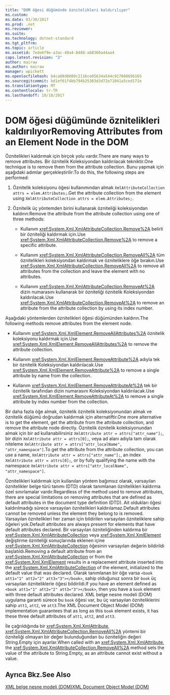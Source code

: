 ```yaml
---
title: "DOM öğesi düğümünde öznitelikleri kaldırılıyor"
ms.custom: 
ms.date: 03/30/2017
ms.prod: .net
ms.reviewer: 
ms.suite: 
ms.technology: dotnet-standard
ms.tgt_pltfrm: 
ms.topic: article
ms.assetid: 7ede6f9e-a3ac-49a4-8488-ab8360a44aa4
caps.latest.revision: "3"
author: mairaw
ms.author: mairaw
manager: wpickett
ms.openlocfilehash: b4ca08d8080c2116ce05634a544c91780869b165
ms.sourcegitcommit: bd1ef61f4bb794b25383d3d72e71041a5ced172e
ms.translationtype: MT
ms.contentlocale: tr-TR
ms.lasthandoff: 10/18/2017
---
```

# <a name="removing-attributes-from-an-element-node-in-the-dom"></a><span data-ttu-id="e3967-102">DOM öğesi düğümünde öznitelikleri kaldırılıyor</span><span class="sxs-lookup"><span data-stu-id="e3967-102">Removing Attributes from an Element Node in the DOM</span></span>
<span data-ttu-id="e3967-103">Öznitelikleri kaldırmak için birçok yolu vardır.</span><span class="sxs-lookup"><span data-stu-id="e3967-103">There are many ways to remove attributes.</span></span> <span data-ttu-id="e3967-104">Bir öznitelik Koleksiyondan kaldırılacak tekniktir.</span><span class="sxs-lookup"><span data-stu-id="e3967-104">One technique is to remove them from the attribute collection.</span></span> <span data-ttu-id="e3967-105">Bunu yapmak için aşağıdaki adımlar gerçekleştirilir:</span><span class="sxs-lookup"><span data-stu-id="e3967-105">To do this, the following steps are performed:</span></span>  
  
1.  <span data-ttu-id="e3967-106">Öznitelik koleksiyonu öğesi kullanımından almak `XmlAttributeCollection attrs = elem.Attributes;`.</span><span class="sxs-lookup"><span data-stu-id="e3967-106">Get the attribute collection from the element using `XmlAttributeCollection attrs = elem.Attributes;`.</span></span>  
  
2.  <span data-ttu-id="e3967-107">Öznitelik üç yöntemden birini kullanarak özniteliği koleksiyondan kaldırın:</span><span class="sxs-lookup"><span data-stu-id="e3967-107">Remove the attribute from the attribute collection using one of three methods:</span></span>  
  
    -   <span data-ttu-id="e3967-108">Kullanım <xref:System.Xml.XmlAttributeCollection.Remove%2A> belirli bir özniteliği kaldırmak için.</span><span class="sxs-lookup"><span data-stu-id="e3967-108">Use <xref:System.Xml.XmlAttributeCollection.Remove%2A> to remove a specific attribute.</span></span>  
  
    -   <span data-ttu-id="e3967-109">Kullanım <xref:System.Xml.XmlAttributeCollection.RemoveAll%2A> tüm öznitelikleri koleksiyondan kaldırmak ve özniteliklere öğe bırakın.</span><span class="sxs-lookup"><span data-stu-id="e3967-109">Use <xref:System.Xml.XmlAttributeCollection.RemoveAll%2A> to remove all attributes from the collection and leave the element with no attributes.</span></span>  
  
    -   <span data-ttu-id="e3967-110">Kullanım <xref:System.Xml.XmlAttributeCollection.RemoveAt%2A> dizin numarasını kullanarak bir özniteliği öznitelik Koleksiyondan kaldırılacak.</span><span class="sxs-lookup"><span data-stu-id="e3967-110">Use <xref:System.Xml.XmlAttributeCollection.RemoveAt%2A> to remove an attribute from the attribute collection by using its index number.</span></span>  
  
 <span data-ttu-id="e3967-111">Aşağıdaki yöntemlerden öznitelikleri öğesi düğümünden kaldırın.</span><span class="sxs-lookup"><span data-stu-id="e3967-111">The following methods remove attributes from the element node.</span></span>  
  
-   <span data-ttu-id="e3967-112">Kullanım <xref:System.Xml.XmlElement.RemoveAllAttributes%2A> öznitelik koleksiyonu kaldırmak için.</span><span class="sxs-lookup"><span data-stu-id="e3967-112">Use <xref:System.Xml.XmlElement.RemoveAllAttributes%2A> to remove the attribute collection.</span></span>  
  
-   <span data-ttu-id="e3967-113">Kullanım <xref:System.Xml.XmlElement.RemoveAttribute%2A> adıyla tek bir öznitelik Koleksiyondan kaldırılacak.</span><span class="sxs-lookup"><span data-stu-id="e3967-113">Use <xref:System.Xml.XmlElement.RemoveAttribute%2A> to remove a single attribute by name from the collection.</span></span>  
  
-   <span data-ttu-id="e3967-114">Kullanım <xref:System.Xml.XmlElement.RemoveAttributeAt%2A> tek bir öznitelik tarafından dizin numarasını Koleksiyondan kaldırılacak.</span><span class="sxs-lookup"><span data-stu-id="e3967-114">Use <xref:System.Xml.XmlElement.RemoveAttributeAt%2A> to remove a single attribute by index number from the collection.</span></span>  
  
 <span data-ttu-id="e3967-115">Bir daha fazla öğe almak, öznitelik öznitelik koleksiyonundan almak ve öznitelik düğümü doğrudan kaldırmak için alternatiftir.</span><span class="sxs-lookup"><span data-stu-id="e3967-115">One more alternative is to get the element, get the attribute from the attribute collection, and remove the attribute node directly.</span></span> <span data-ttu-id="e3967-116">Öznitelik öznitelik koleksiyonundan almak için bir ad kullanabilirsiniz `XmlAttribute attr = attrs["attr_name"];`, bir dizin `XmlAttribute attr = attrs[0];`, veya ad alanı adıyla tam olarak niteleme `XmlAttribute attr = attrs["attr_localName", "attr_namespace"]`.</span><span class="sxs-lookup"><span data-stu-id="e3967-116">To get the attribute from the attribute collection, you can use a name, `XmlAttribute attr = attrs["attr_name"];`, an index `XmlAttribute attr = attrs[0];`, or by fully qualifying the name with the namespace `XmlAttribute attr = attrs["attr_localName", "attr_namespace"]`.</span></span>  
  
 <span data-ttu-id="e3967-117">Öznitelikleri kaldırmak için kullanılan yöntem bağımsız olarak, varsayılan öznitelikler belge türü tanımı (DTD) olarak tanımlanan öznitelikleri kaldırma özel sınırlamalar vardır.</span><span class="sxs-lookup"><span data-stu-id="e3967-117">Regardless of the method used to remove attributes, there are special limitations on removing attributes that are defined as default attributes in the document type definition (DTD).</span></span> <span data-ttu-id="e3967-118">Ait oldukları öğesi kaldırılmadığı sürece varsayılan öznitelikleri kaldırılamaz.</span><span class="sxs-lookup"><span data-stu-id="e3967-118">Default attributes cannot be removed unless the element they belong to is removed.</span></span> <span data-ttu-id="e3967-119">Varsayılan öznitelikleri her zaman için bildirilen varsayılan özniteliklere sahip öğeleri yok.</span><span class="sxs-lookup"><span data-stu-id="e3967-119">Default attributes are always present for elements that have default attributes declared.</span></span> <span data-ttu-id="e3967-120">Bir varsayılan özniteliğinden kaldırma bir <xref:System.Xml.XmlAttributeCollection> veya <xref:System.Xml.XmlElement> değiştirme özniteliği sonuçlarında eklenen içine <xref:System.Xml.XmlAttributeCollection> öğesinin varsayılan değerin bildirildi başlatıldı.</span><span class="sxs-lookup"><span data-stu-id="e3967-120">Removing a default attribute from an <xref:System.Xml.XmlAttributeCollection> or from the <xref:System.Xml.XmlElement> results in a replacement attribute inserted into the <xref:System.Xml.XmlAttributeCollection> of the element, initialized to the default value that was declared.</span></span> <span data-ttu-id="e3967-121">Olarak tanımlanan bir öğe varsa `<book att1="1" att2="2" att3="3"></book>`, sahip olduğunuz sonra bir `book` üç varsayılan özniteliklerle öğesi bildirildi.</span><span class="sxs-lookup"><span data-stu-id="e3967-121">If you have an element defined as `<book att1="1" att2="2" att3="3"></book>`, then you have a `book` element with three default attributes declared.</span></span> <span data-ttu-id="e3967-122">XML belge nesne modeli (DOM) uygulama garanti sürece bu `book` öğesi var, bu üç varsayılan özniteliklerini sahip `att1`, `att2`, ve `att3`.</span><span class="sxs-lookup"><span data-stu-id="e3967-122">The XML Document Object Model (DOM) implementation guarantees that as long as this `book` element exists, it has these three default attributes of `att1`, `att2`, and `att3`.</span></span>  
  
 <span data-ttu-id="e3967-123">İle çağrıldığında bir <xref:System.Xml.XmlAttribute>, <xref:System.Xml.XmlAttributeCollection.RemoveAll%2A> yöntemi bir özniteliği olmayan bir değer bulunduğundan bu özniteliğin değeri String.Empty için ayarlar.</span><span class="sxs-lookup"><span data-stu-id="e3967-123">When called with an <xref:System.Xml.XmlAttribute>, the <xref:System.Xml.XmlAttributeCollection.RemoveAll%2A> method sets the value of the attribute to String.Empty, as an attribute cannot exist without a value.</span></span>  
  
## <a name="see-also"></a><span data-ttu-id="e3967-124">Ayrıca Bkz.</span><span class="sxs-lookup"><span data-stu-id="e3967-124">See Also</span></span>  
 [<span data-ttu-id="e3967-125">XML belge nesne modeli (DOM)</span><span class="sxs-lookup"><span data-stu-id="e3967-125">XML Document Object Model (DOM)</span></span>](../../../../docs/standard/data/xml/xml-document-object-model-dom.md)
